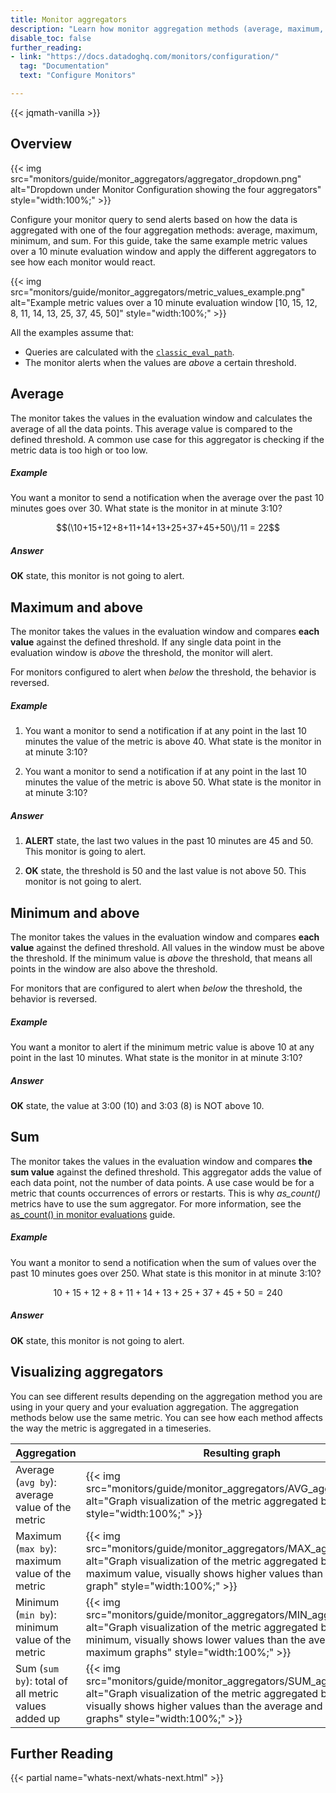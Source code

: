 ```yaml
---
title: Monitor aggregators
description: "Learn how monitor aggregation methods (average, maximum, minimum, sum) affect alert behavior with examples and visual comparisons."
disable_toc: false
further_reading:
- link: "https://docs.datadoghq.com/monitors/configuration/"
  tag: "Documentation"
  text: "Configure Monitors"

---
```

{{< jqmath-vanilla >}}

## Overview

{{< img src="monitors/guide/monitor_aggregators/aggregator_dropdown.png" alt="Dropdown under Monitor Configuration showing the four aggregators" style="width:100%;" >}}

Configure your monitor query to send alerts based on how the data is aggregated with one of the four aggregation methods: average, maximum, minimum, and sum. For this guide, take the same example metric values over a 10 minute evaluation window and apply the different aggregators to see how each monitor would react. 

{{< img src="monitors/guide/monitor_aggregators/metric_values_example.png" alt="Example metric values over a 10 minute evaluation window [10, 15, 12, 8, 11, 14, 13, 25, 37, 45, 50]" style="width:100%;" >}}

All the examples assume that:
- Queries are calculated with the [`classic_eval_path`][1].
- The monitor alerts when the values are *above* a certain threshold. 

## Average

The monitor takes the values in the evaluation window and calculates the average of all the data points. This average value is compared to the defined threshold. A common use case for this aggregator is checking if the metric data is too high or too low.

##### Example

You want a monitor to send a notification when the average over the past 10 minutes goes over 30. What state is the monitor in at minute 3:10?

$$(\10+15+12+8+11+14+13+25+37+45+50\)/11 = 22$$

##### Answer

**OK** state, this monitor is not going to alert.

## Maximum and above

The monitor takes the values in the evaluation window and compares **each value** against the defined threshold. If any single data point in the evaluation window is *above* the threshold, the monitor will alert. 

For monitors configured to alert when *below* the threshold, the behavior is reversed.

##### Example

1. You want a monitor to send a notification if at any point in the last 10 minutes the value of the metric is above 40. What state is the monitor in at minute 3:10?

2. You want a monitor to send a notification if at any point in the last 10 minutes the value of the metric is above 50. What state is the monitor in at minute 3:10?
 
##### Answer

1. **ALERT** state, the last two values in the past 10 minutes are 45 and 50. This monitor is going to alert.

2. **OK** state, the threshold is 50 and the last value is not above 50. This monitor is not going to alert.

## Minimum and above

The monitor takes the values in the evaluation window and compares **each value** against the defined threshold. All values in the window must be above the threshold. If the minimum value is *above* the threshold, that means all points in the window are also above the threshold. 

For monitors that are configured to alert when *below* the threshold, the behavior is reversed.

##### Example

You want a monitor to alert if the minimum metric value is above 10 at any point in the last 10 minutes. What state is the monitor in at minute 3:10?

##### Answer

**OK** state, the value at 3:00 (10) and 3:03 (8) is NOT above 10.

## Sum

The monitor takes the values in the evaluation window and compares **the sum value** against the defined threshold. This aggregator adds the value of each data point, not the number of data points. A use case would be for a metric that counts occurrences of errors or restarts. This is why *as_count()* metrics have to use the sum aggregator. For more information, see the [as_count() in monitor evaluations][2] guide.

##### Example

You want a monitor to send a notification when the sum of values over the past 10 minutes goes over 250. What state is this monitor in at minute 3:10?

$$10+15+12+8+11+14+13+25+37+45+50 = 240$$

##### Answer

**OK** state, this monitor is not going to alert.

## Visualizing aggregators

You can see different results depending on the aggregation method you are using in your query and your evaluation aggregation. The aggregation methods below use the same metric. You can see how each method affects the way the metric is aggregated in a timeseries.

| Aggregation | Resulting graph | 
| ---  | ----------- | 
| Average (`avg by`): average value of the metric | {{< img src="monitors/guide/monitor_aggregators/AVG_aggregation.png" alt="Graph visualization of the metric aggregated by the average" style="width:100%;" >}} |
| Maximum (`max by`): maximum value of the metric | {{< img src="monitors/guide/monitor_aggregators/MAX_aggregation.png" alt="Graph visualization of the metric aggregated by the maximum value, visually shows higher values than the average graph" style="width:100%;" >}} |
| Minimum (`min by`): minimum value of the metric | {{< img src="monitors/guide/monitor_aggregators/MIN_aggregation.png" alt="Graph visualization of the metric aggregated by the minimum, visually shows lower values than the average and maximum graphs" style="width:100%;" >}} |
| Sum (`sum by`): total of all metric values added up | {{< img src="monitors/guide/monitor_aggregators/SUM_aggregation.png" alt="Graph visualization of the metric aggregated by the sum, visually shows higher values than the average and maximum graphs" style="width:100%;" >}} | 

## Further Reading

{{< partial name="whats-next/whats-next.html" >}}

[1]: /monitors/guide/as-count-in-monitor-evaluations/#2-ways-to-calculate
[2]: /monitors/guide/as-count-in-monitor-evaluations
